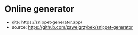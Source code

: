 # Online generator

- site: <https://snippet-generator.app/>
- source: <https://github.com/pawelgrzybek/snippet-generator>
